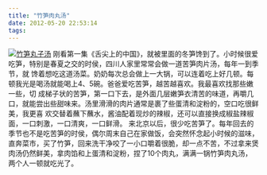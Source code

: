 ```yaml
---
title: "竹笋肉丸汤"
date: 2012-05-20 22:53:14
tags:
---
```


[![](../../../images/2012/05/IMG_9922-2012-05-19-18-46-39-1.jpg "竹笋丸子汤")](../../../images/2012/05/IMG_9922-2012-05-19-18-46-39-1.jpg) 刚看第一集《舌尖上的中国》，就被里面的冬笋馋到了。小时候很爱吃笋，特别是春夏之交的时侯，四川人家里常常会做一道苦笋肉片汤，每年一到季节，就 馋着想吃这道汤菜。奶奶每次总会做上一大锅，可以连着吃上好几顿。每顿我光是喝汤就能喝上4、5碗。爸爸爱吃苦笋，越苦越喜欢。我最喜欢找那些嫩一些，切 成梯子状的苦笋，第一口下去，是外面几层嫩笋衣清苦的味道，再嚼几口，就能尝出些甜味来。汤里滑滑的肉片通常是裹了些蛋清和淀粉的，空口吃很鲜美，我更喜 欢交替着蘸下蘸水，酱油配着现炒的辣椒，还可以直接换成椒盐辣椒面，一口刺激，一口清爽，一口鲜滑。 来北京以后，很少吃苦笋了。每年回去的 季节也不是吃苦笋的时侯，偶尔周末自己在家做饭，会突然怀念起小时候的滋味，直奔菜市，买了竹笋，回来洗干净咬了一小口嚼着很脆，却一点不苦，不过拿来煲 肉汤仍然鲜美，拿肉馅和上蛋清和淀粉，捏了10个肉丸，满满一锅竹笋肉丸汤，两个人一顿就吃光了。